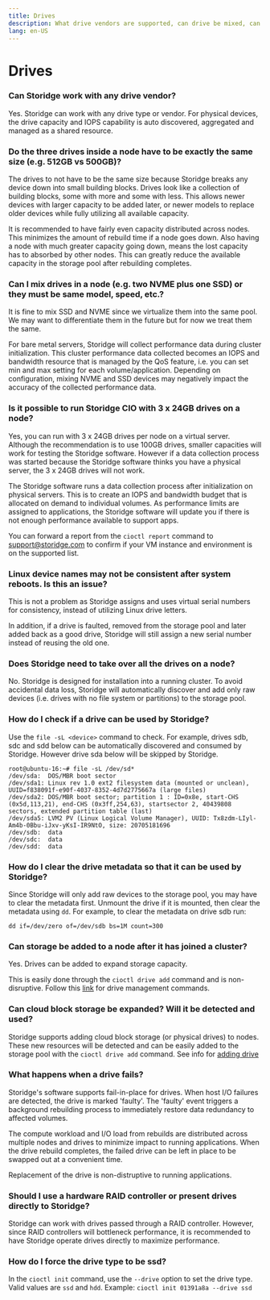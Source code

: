 ```yaml
---
title: Drives
description: What drive vendors are supported, can drive be mixed, can drive be added?
lang: en-US
---
```


# Drives

### Can Storidge work with any drive vendor?

Yes. Storidge can work with any drive type or vendor. For physical devices, the drive capacity and IOPS capability is auto discovered, aggregated and managed as a shared resource.

### Do the three drives inside a node have to be exactly the same size (e.g. 512GB vs 500GB)?

The drives to not have to be the same size because Storidge breaks any device down into small building blocks. Drives look like a collection of building blocks, some with more and some with less. This allows newer devices with larger capacity to be added later, or newer models to replace older devices while fully utilizing all available capacity.

It is recommended to have fairly even capacity distributed across nodes. This minimizes the amount of rebuild time if a node goes down. Also having a node with much greater capacity going down, means the lost capacity has to absorbed by other nodes. This can greatly reduce the available capacity in the storage pool after rebuilding completes.

### Can I mix drives in a node (e.g. two NVME plus one SSD) or they must be same model, speed, etc.?

It is fine to mix SSD and NVME since we virtualize them into the same pool. We may want to differentiate them in the future but for now we treat them the same.

For bare metal servers, Storidge will collect performance data during cluster initialization. This cluster performance data collected becomes an IOPS and bandwidth resource that is managed by the QoS feature, i.e. you can set min and max setting for each volume/application. Depending on configuration, mixing NVME and SSD devices may negatively impact the accuracy of the collected performance data.

### Is it possible to run Storidge CIO with 3 x 24GB drives on a node?

Yes, you can run with 3 x 24GB drives per node on a virtual server. Although the recommendation is to use 100GB drives, smaller capacities will work for testing the Storidge software. However if a data collection process was started because the Storidge software thinks you have a physical server, the 3 x 24GB drives will not work.

The Storidge software runs a data collection process after initialization on physical servers. This is to create an IOPS and bandwidth budget that is allocated on demand to individual volumes. As performance limits are assigned to applications, the Storidge software will update you if there is not enough performance available to support apps.  

You can forward a report from the `cioctl report` command to support@storidge.com to confirm if your VM instance and environment is on the supported list.

### Linux device names may not be consistent after system reboots. Is this an issue?

This is not a problem as Storidge assigns and uses virtual serial numbers for consistency, instead of utilizing Linux drive letters.

In addition, if a drive is faulted, removed from the storage pool and later added back as a good drive, Storidge will still assign a new serial number instead of reusing the old one.

### Does Storidge need to take over all the drives on a node?

No. Storidge is designed for installation into a running cluster. To avoid accidental data loss, Storidge will automatically discover and add only raw devices (i.e. drives with no file system or partitions) to the storage pool.

### How do I check if a drive can be used by Storidge?

Use the `file -sL <device>` command to check. For example, drives sdb, sdc and sdd below can be automatically discovered and consumed by Storidge. However drive sda below will be skipped by Storidge.

```
root@ubuntu-16:~# file -sL /dev/sd*
/dev/sda:  DOS/MBR boot sector
/dev/sda1: Linux rev 1.0 ext2 filesystem data (mounted or unclean), UUID=f838091f-e90f-4037-8352-4d7d2775667a (large files)
/dev/sda2: DOS/MBR boot sector; partition 1 : ID=0x8e, start-CHS (0x5d,113,21), end-CHS (0x3ff,254,63), startsector 2, 40439808 sectors, extended partition table (last)
/dev/sda5: LVM2 PV (Linux Logical Volume Manager), UUID: Tx8zdm-LIyl-Am4b-0Bbu-iJxv-yKsI-IR9NtO, size: 20705181696
/dev/sdb:  data
/dev/sdc:  data
/dev/sdd:  data
```

### How do I clear the drive metadata so that it can be used by Storidge?

Since Storidge will only add raw devices to the storage pool, you may have to clear the metadata first. Unmount the drive if it is mounted, then clear the metadata using `dd`. For example, to clear the metadata on drive sdb run:

```
dd if=/dev/zero of=/dev/sdb bs=1M count=300
```

### Can storage be added to a node after it has joined a cluster?

Yes. Drives can be added to expand storage capacity.

This is easily done through the `cioctl drive add` command and is non-disruptive. Follow this [link](https://docs.storidge.com/cioctl_cli/drive.html) for drive management commands.

### Can cloud block storage be expanded? Will it be detected and used?

Storidge supports adding cloud block storage (or physical drives) to nodes. These new resources will be detected and can be easily added to the storage pool with the `cioctl drive add` command. See info for [adding drive](https://docs.storidge.com/cioctl_cli/drive.html#cioctl-drive-add)

### What happens when a drive fails?

Storidge's software supports fail-in-place for drives. When host I/O failures are detected, the drive is marked 'faulty'. The 'faulty' event triggers a background rebuilding process to immediately restore data redundancy to affected volumes.

The compute workload and I/O load from rebuilds are distributed across multiple nodes and drives to minimize impact to running applications. When the drive rebuild completes, the failed drive can be left in place to be swapped out at a convenient time.

Replacement of the drive is non-distruptive to running applications.

### Should I use a hardware RAID controller or present drives directly to Storidge?

Storidge can work with drives passed through a RAID controller. However, since RAID controllers will bottleneck performance, it is recommended to have Storidge operate drives directly to maximize performance.

### How do I force the drive type to be ssd?

In the `cioctl init` command, use the `--drive` option to set the drive type. Valid values are `ssd` and `hdd`. Example:
`cioctl init 01391a8a --drive ssd`
